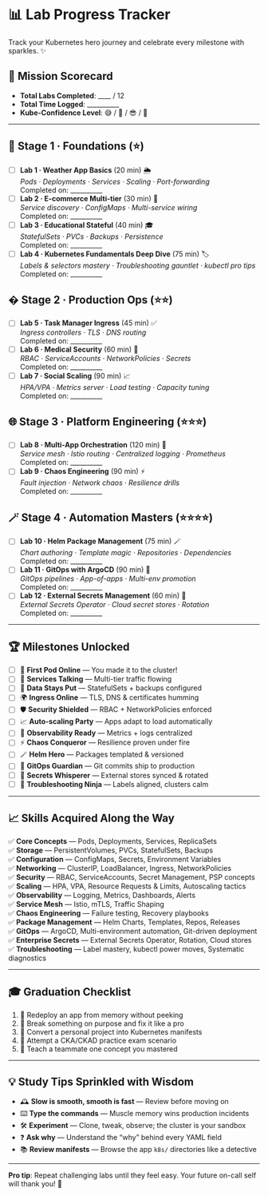 # 📊 Lab Progress Tracker

Track your Kubernetes hero journey and celebrate every milestone with sparkles. ✨

## 🎯 Mission Scorecard
- **Total Labs Completed**: ____ / 12
- **Total Time Logged**: __________
- **Kube-Confidence Level**: 😅 / 🙂 / 😎 / 🧙

---

## 🧭 Stage 1 · Foundations (⭐)
- [ ] **Lab 1 · Weather App Basics** (20 min) 🌦️  
  _Pods · Deployments · Services · Scaling · Port-forwarding_  
  Completed on: __________
- [ ] **Lab 2 · E-commerce Multi-tier** (30 min) 🛒  
  _Service discovery · ConfigMaps · Multi-service wiring_  
  Completed on: __________
- [ ] **Lab 3 · Educational Stateful** (40 min) 🎓  
  _StatefulSets · PVCs · Backups · Persistence_  
  Completed on: __________
- [ ] **Lab 4 · Kubernetes Fundamentals Deep Dive** (75 min) 🏷️  
  _Labels & selectors mastery · Troubleshooting gauntlet · kubectl pro tips_  
  Completed on: __________

## �️ Stage 2 · Production Ops (⭐⭐)
- [ ] **Lab 5 · Task Manager Ingress** (45 min) ✅  
  _Ingress controllers · TLS · DNS routing_  
  Completed on: __________
- [ ] **Lab 6 · Medical Security** (60 min) 🏥  
  _RBAC · ServiceAccounts · NetworkPolicies · Secrets_  
  Completed on: __________
- [ ] **Lab 7 · Social Scaling** (90 min) 📈  
  _HPA/VPA · Metrics server · Load testing · Capacity tuning_  
  Completed on: __________

## 🌐 Stage 3 · Platform Engineering (⭐⭐⭐)
- [ ] **Lab 8 · Multi-App Orchestration** (120 min) 🧩  
  _Service mesh · Istio routing · Centralized logging · Prometheus_  
  Completed on: __________
- [ ] **Lab 9 · Chaos Engineering** (90 min) ⚡  
  _Fault injection · Network chaos · Resilience drills_  
  Completed on: __________

## 🪄 Stage 4 · Automation Masters (⭐⭐⭐⭐)
- [ ] **Lab 10 · Helm Package Management** (75 min) 🪄  
  _Chart authoring · Template magic · Repositories · Dependencies_  
  Completed on: __________
- [ ] **Lab 11 · GitOps with ArgoCD** (90 min) 🤖  
  _GitOps pipelines · App-of-apps · Multi-env promotion_  
  Completed on: __________
- [ ] **Lab 12 · External Secrets Management** (60 min) 🔐  
  _External Secrets Operator · Cloud secret stores · Rotation_  
  Completed on: __________

---

## 🏆 Milestones Unlocked
- [ ] 🐣 **First Pod Online** — You made it to the cluster!
- [ ] 🔌 **Services Talking** — Multi-tier traffic flowing
- [ ] 💾 **Data Stays Put** — StatefulSets + backups configured
- [ ] 🌍 **Ingress Online** — TLS, DNS & certificates humming
- [ ] 🛡️ **Security Shielded** — RBAC + NetworkPolicies enforced
- [ ] 📈 **Auto-scaling Party** — Apps adapt to load automatically
- [ ] 🧠 **Observability Ready** — Metrics + logs centralized
- [ ] ⚡ **Chaos Conqueror** — Resilience proven under fire
- [ ] 🪄 **Helm Hero** — Packages templated & versioned
- [ ] 🤖 **GitOps Guardian** — Git commits ship to production
- [ ] 🔐 **Secrets Whisperer** — External stores synced & rotated
- [ ] 🧭 **Troubleshooting Ninja** — Labels aligned, clusters calm

---

## 📈 Skills Acquired Along the Way

✅ **Core Concepts** — Pods, Deployments, Services, ReplicaSets  
✅ **Storage** — PersistentVolumes, PVCs, StatefulSets, Backups  
✅ **Configuration** — ConfigMaps, Secrets, Environment Variables  
✅ **Networking** — ClusterIP, LoadBalancer, Ingress, NetworkPolicies  
✅ **Security** — RBAC, ServiceAccounts, Secret Management, PSP concepts  
✅ **Scaling** — HPA, VPA, Resource Requests & Limits, Autoscaling tactics  
✅ **Observability** — Logging, Metrics, Dashboards, Alerts  
✅ **Service Mesh** — Istio, mTLS, Traffic Shaping  
✅ **Chaos Engineering** — Failure testing, Recovery playbooks  
✅ **Package Management** — Helm Charts, Templates, Repos, Releases  
✅ **GitOps** — ArgoCD, Multi-environment automation, Git-driven deployment  
✅ **Enterprise Secrets** — External Secrets Operator, Rotation, Cloud stores  
✅ **Troubleshooting** — Label mastery, kubectl power moves, Systematic diagnostics

---

## 🎓 Graduation Checklist
1. 📝 Redeploy an app from memory without peeking
2. 🧪 Break something on purpose and fix it like a pro
3. 🧰 Convert a personal project into Kubernetes manifests
4. 🏅 Attempt a CKA/CKAD practice exam scenario
5. 💬 Teach a teammate one concept you mastered

---

## 💡 Study Tips Sprinkled with Wisdom
- 🕰️ **Slow is smooth, smooth is fast** — Review before moving on
- ⌨️ **Type the commands** — Muscle memory wins production incidents
- 🛠️ **Experiment** — Clone, tweak, observe; the cluster is your sandbox
- ❓ **Ask why** — Understand the “why” behind every YAML field
- 📚 **Review manifests** — Browse the app `k8s/` directories like a detective

---

**Pro tip**: Repeat challenging labs until they feel easy. Your future on-call self will thank you! 🙌
